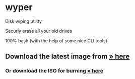 # wyper

Disk wiping utility

Securly erase all your old drives

100% bash (with the help of some nice CLI tools)

## Download the latest image from [ » here ](https://gitlab.com/mkg20001-gh/wyper/-/jobs/artifacts/master/raw/wyper.img?job=build)
### Or download the ISO for burning [ » here ](https://gitlab.com/mkg20001-gh/wyper/-/jobs/artifacts/master/raw/wyper.iso?job=build)
